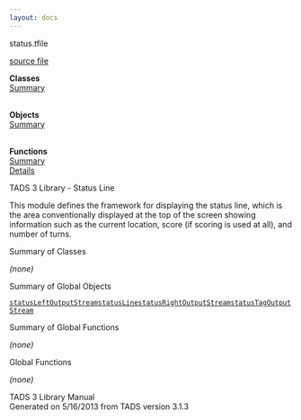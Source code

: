 ```yaml
---
layout: docs
---
```

<span class="title">status.t</span><span class="type">file</span>

[source file](../source/status.t.html)

**Classes**  
[Summary](#_ClassSummary_)  
 

**Objects**  
[Summary](#_ObjectSummary_)  
 

**Functions**  
[Summary](#_FunctionSummary_)  
[Details](#_Functions_)



TADS 3 Library - Status Line

This module defines the framework for displaying the status line, which
is the area conventionally displayed at the top of the screen showing
information such as the current location, score (if scoring is used at
all), and number of turns.



<span id="_ClassSummary_"></span>



<span class="hdln">Summary of Classes</span>  



*(none)* <span id="_ObjectSummary_"></span>



<span class="hdln">Summary of Global Objects</span>  



[`statusLeftOutputStream`](../object/statusLeftOutputStream.html)[`statusLine`](../object/statusLine.html)[`statusRightOutputStream`](../object/statusRightOutputStream.html)[`statusTagOutputStream`](../object/statusTagOutputStream.html)
<span id="FunctionSummary_"></span>



<span class="hdln">Summary of Global Functions</span>  



*(none)* <span id="_Functions_"></span>



<span class="hdln">Global Functions</span>  



*(none)*



TADS 3 Library Manual  
Generated on 5/16/2013 from TADS version 3.1.3


